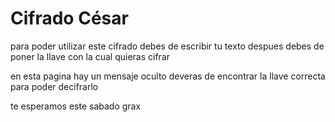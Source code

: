 # Cifrado César

para poder utilizar este cifrado debes de escribir tu texto 
despues debes de poner la llave con la cual quieras cifrar 


en esta pagina hay un mensaje oculto deveras de encontrar la llave correcta para poder decifrarlo 

te esperamos este sabado grax

